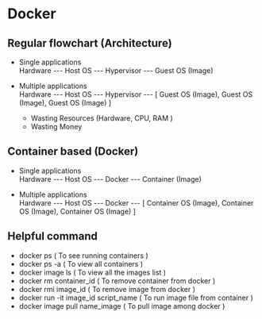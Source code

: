 # Docker

## Regular flowchart (Architecture)
- Single applications <br /> 
Hardware --- Host OS --- Hypervisor --- Guest OS (Image)<br />

- Multiple applications <br />
Hardware --- Host OS --- Hypervisor --- [ Guest OS (Image), Guest OS (Image), Guest OS (Image) ]
                                    
    - Wasting Resources (Hardware, CPU, RAM )            
    - Wasting Money            
                                    
## Container based (Docker)
- Single applications <br /> 
Hardware --- Host OS --- Docker --- Container (Image)<br />

- Multiple applications <br />
Hardware --- Host OS --- Docker --- [ Container OS (Image), Container OS (Image), Container OS (Image) ]

## Helpful command 
- docker ps ( To see running containers )
- docker ps -a ( To view all containers )
- docker image ls ( To view all the images list )
- docker rm container_id ( To remove container from docker )
- docker rmi image_id ( To remove image from docker )
- docker run -it image_id script_name ( To run image file from container )
- docker image pull name_image ( To pull image among docker )

